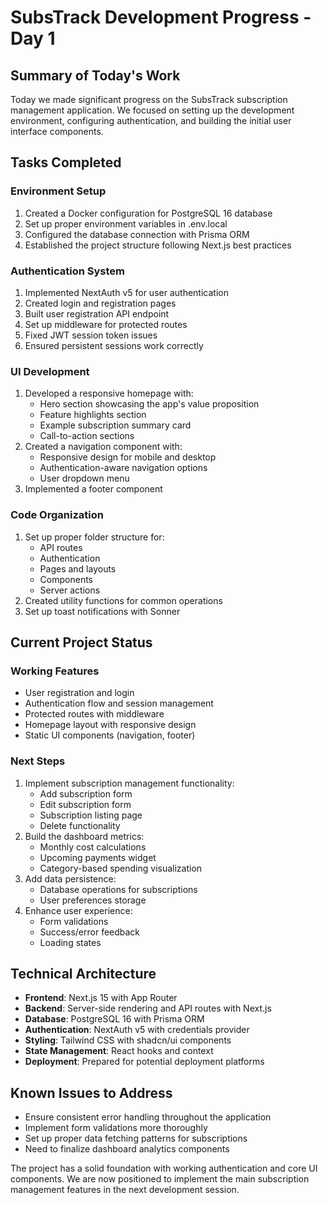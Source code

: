 # SubsTrack Development Progress - Day 1

## Summary of Today's Work

Today we made significant progress on the SubsTrack subscription management application. We focused on setting up the development environment, configuring authentication, and building the initial user interface components.

## Tasks Completed

### Environment Setup
1. Created a Docker configuration for PostgreSQL 16 database
2. Set up proper environment variables in .env.local
3. Configured the database connection with Prisma ORM
4. Established the project structure following Next.js best practices

### Authentication System
1. Implemented NextAuth v5 for user authentication
2. Created login and registration pages
3. Built user registration API endpoint
4. Set up middleware for protected routes
5. Fixed JWT session token issues
6. Ensured persistent sessions work correctly

### UI Development
1. Developed a responsive homepage with:
   - Hero section showcasing the app's value proposition
   - Feature highlights section
   - Example subscription summary card
   - Call-to-action sections
2. Created a navigation component with:
   - Responsive design for mobile and desktop
   - Authentication-aware navigation options
   - User dropdown menu
3. Implemented a footer component

### Code Organization
1. Set up proper folder structure for:
   - API routes
   - Authentication
   - Pages and layouts
   - Components
   - Server actions
2. Created utility functions for common operations
3. Set up toast notifications with Sonner

## Current Project Status

### Working Features
- User registration and login
- Authentication flow and session management
- Protected routes with middleware
- Homepage layout with responsive design
- Static UI components (navigation, footer)

### Next Steps
1. Implement subscription management functionality:
   - Add subscription form
   - Edit subscription form
   - Subscription listing page
   - Delete functionality
2. Build the dashboard metrics:
   - Monthly cost calculations
   - Upcoming payments widget
   - Category-based spending visualization
3. Add data persistence:
   - Database operations for subscriptions
   - User preferences storage
4. Enhance user experience:
   - Form validations
   - Success/error feedback
   - Loading states

## Technical Architecture

- **Frontend**: Next.js 15 with App Router
- **Backend**: Server-side rendering and API routes with Next.js
- **Database**: PostgreSQL 16 with Prisma ORM
- **Authentication**: NextAuth v5 with credentials provider
- **Styling**: Tailwind CSS with shadcn/ui components
- **State Management**: React hooks and context
- **Deployment**: Prepared for potential deployment platforms

## Known Issues to Address
- Ensure consistent error handling throughout the application
- Implement form validations more thoroughly
- Set up proper data fetching patterns for subscriptions
- Need to finalize dashboard analytics components

The project has a solid foundation with working authentication and core UI components. We are now positioned to implement the main subscription management features in the next development session.
